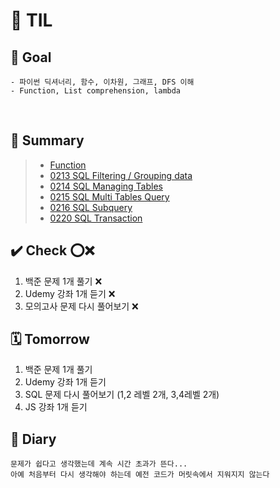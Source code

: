# 📒 TIL 
## 🎯 Goal 
```
- 파이썬 딕셔너리, 함수, 이차원, 그래프, DFS 이해
- Function, List comprehension, lambda
```
&nbsp;
## 📝 Summary
> - [Function](/Users/synn/Desktop/TIL/Feb/0210/function.md)
> - [0213 SQL Filtering / Grouping data](/Users/synn/Desktop/TIL/Feb/0213/SQL.md)
> - [0214 SQL Managing Tables](/Users/synn/Desktop/TIL/Feb/0214/SQL_Managing_Tables.md)
> - [0215 SQL Multi Tables Query](/Users/synn/Desktop/TIL/Feb/0215/SQL_Multi_Table_Query.md)
> - [0216 SQL Subquery](/Users/synn/Desktop/TIL/Feb/0216/SQL_Subquery.md)
> - [0220 SQL Transaction](/Users/synn/Desktop/TIL/Feb/0220/sql_advanced.md)
&nbsp;

## ✔️ Check ⭕️❌
1. 백준 문제 1개 풀기 ❌ 
2. Udemy 강좌 1개 듣기 ❌
3. 모의고사 문제 다시 풀어보기 ❌


## 🗓 Tomorrow
1. 백준 문제 1개 풀기 
2. Udemy 강좌 1개 듣기
3. SQL 문제 다시 풀어보기 (1,2 레벨 2개, 3,4레벨 2개)
4. JS 강좌 1개 듣기

## 💭 Diary
```
문제가 쉽다고 생각했는데 계속 시간 초과가 뜬다...
아예 처음부터 다시 생각해야 하는데 예전 코드가 머릿속에서 지워지지 않는다
```
